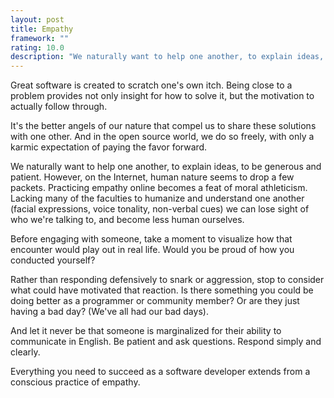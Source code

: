 ```yaml
---
layout: post
title: Empathy
framework: ""
rating: 10.0
description: "We naturally want to help one another, to explain ideas, to be generous and patient. However, on the Internet, human nature seems to drop a few packets."
---
```


Great software is created to scratch one's own itch. Being close to a problem provides not only insight for how to solve it, but the motivation to actually follow through.

It's the better angels of our nature that compel us to share these solutions with one other. And in the open source world, we do so freely, with only a karmic expectation of paying the favor forward.

We naturally want to help one another, to explain ideas, to be generous and patient. However, on the Internet, human nature seems to drop a few packets. Practicing empathy online becomes a feat of moral athleticism. Lacking many of the faculties to humanize and understand one another (facial expressions, voice tonality, non-verbal cues) we can lose sight of who we're talking to, and become less human ourselves.

Before engaging with someone, take a moment to visualize how that encounter would play out in real life. Would you be proud of how you conducted yourself?

Rather than responding defensively to snark or aggression, stop to consider what could have motivated that reaction. Is there something you could be doing better as a programmer or community member? Or are they just having a bad day? (We've all had our bad days).

And let it never be that someone is marginalized for their ability to communicate in English. Be patient and ask questions. Respond simply and clearly.

Everything you need to succeed as a software developer extends from a conscious practice of empathy.
